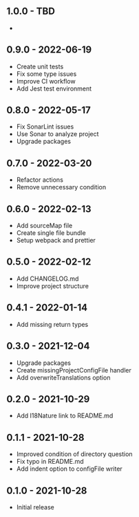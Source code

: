 ## 1.0.0 - TBD

* 

## 0.9.0 - 2022-06-19

* Create unit tests
* Fix some type issues
* Improve CI workflow
* Add Jest test environment

## 0.8.0 - 2022-05-17

* Fix SonarLint issues
* Use Sonar to analyze project
* Upgrade packages

## 0.7.0 - 2022-03-20

* Refactor actions
* Remove unnecessary condition

## 0.6.0 - 2022-02-13

* Add sourceMap file
* Create single file bundle 
* Setup webpack and prettier

## 0.5.0 - 2022-02-12

* Add CHANGELOG.md
* Improve project structure

## 0.4.1 - 2022-01-14

* Add missing return types

## 0.3.0 - 2021-12-04

* Upgrade packages
* Create missingProjectConfigFile handler
* Add overwriteTranslations option

## 0.2.0 - 2021-10-29

* Add I18Nature link to README.md

## 0.1.1 - 2021-10-28

* Improved condition of directory question
* Fix typo in README.md
* Add indent option to configFile writer

## 0.1.0 - 2021-10-28

* Initial release
